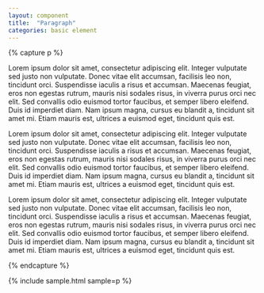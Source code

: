 ```yaml
---
layout: component
title:  "Paragraph"
categories: basic element
---
```


{% capture p %}
<p>
  Lorem ipsum dolor sit amet, consectetur adipiscing elit. Integer vulputate sed
  justo non vulputate. Donec vitae elit accumsan, facilisis leo non, tincidunt
  orci. Suspendisse iaculis a risus et accumsan. Maecenas feugiat, eros non
  egestas rutrum, mauris nisi sodales risus, in viverra purus orci nec elit. Sed
  convallis odio euismod tortor faucibus, et semper libero eleifend. Duis id
  imperdiet diam. Nam ipsum magna, cursus eu blandit a, tincidunt sit amet mi.
  Etiam mauris est, ultrices a euismod eget, tincidunt quis est.
</p>
<p>
  Lorem ipsum dolor sit amet, consectetur adipiscing elit. Integer vulputate sed
  justo non vulputate. Donec vitae elit accumsan, facilisis leo non, tincidunt
  orci. Suspendisse iaculis a risus et accumsan. Maecenas feugiat, eros non
  egestas rutrum, mauris nisi sodales risus, in viverra purus orci nec elit. Sed
  convallis odio euismod tortor faucibus, et semper libero eleifend. Duis id
  imperdiet diam. Nam ipsum magna, cursus eu blandit a, tincidunt sit amet mi.
  Etiam mauris est, ultrices a euismod eget, tincidunt quis est.
</p>
<p>
  Lorem ipsum dolor sit amet, consectetur adipiscing elit. Integer vulputate sed
  justo non vulputate. Donec vitae elit accumsan, facilisis leo non, tincidunt
  orci. Suspendisse iaculis a risus et accumsan. Maecenas feugiat, eros non
  egestas rutrum, mauris nisi sodales risus, in viverra purus orci nec elit. Sed
  convallis odio euismod tortor faucibus, et semper libero eleifend. Duis id
  imperdiet diam. Nam ipsum magna, cursus eu blandit a, tincidunt sit amet mi.
  Etiam mauris est, ultrices a euismod eget, tincidunt quis est.
</p>
{% endcapture %}

{% include sample.html sample=p %}
